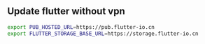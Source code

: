 
## Update flutter without vpn

```bash
export PUB_HOSTED_URL=https://pub.flutter-io.cn
export FLUTTER_STORAGE_BASE_URL=https://storage.flutter-io.cn
```

